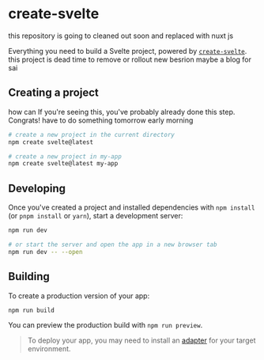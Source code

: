 # create-svelte
this repository is going to cleaned out soon and replaced with nuxt js

Everything you need to build a Svelte project, powered by [`create-svelte`](https://github.com/sveltejs/kit/tree/master/packages/create-svelte).
this project is dead time to remove or rollout new besrion maybe a blog for sai
## Creating a project
how  can 
If you're seeing this, you've probably already done this step. Congrats!
have to do something tomorrow early morning
```bash
# create a new project in the current directory
npm create svelte@latest

# create a new project in my-app
npm create svelte@latest my-app
```

## Developing

Once you've created a project and installed dependencies with `npm install` (or `pnpm install` or `yarn`), start a development server:

```bash
npm run dev

# or start the server and open the app in a new browser tab
npm run dev -- --open
```

## Building

To create a production version of your app:

```bash
npm run build
```

You can preview the production build with `npm run preview`.

> To deploy your app, you may need to install an [adapter](https://kit.svelte.dev/docs/adapters) for your target environment.
